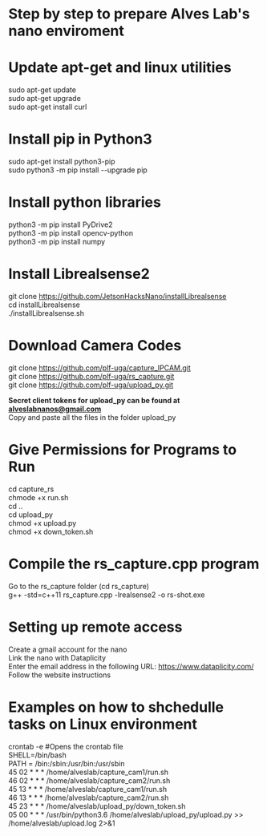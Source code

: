 # Step by step to prepare Alves Lab's nano enviroment
# Update apt-get and linux utilities   
sudo apt-get update  
sudo apt-get upgrade  
sudo apt-get install curl  

# Install pip in Python3  
sudo apt-get install python3-pip  
sudo python3 -m pip install --upgrade pip  

# Install python libraries 
python3 -m pip install PyDrive2  
python3 -m pip install opencv-python  
python3 -m pip install numpy  

# Install Librealsense2  

git clone https://github.com/JetsonHacksNano/installLibrealsense  
cd installLibrealsense  
./installLibrealsense.sh  

# Download Camera Codes    
git clone https://github.com/plf-uga/capture_IPCAM.git  
git clone https://github.com/plf-uga/rs_capture.git  
git clone https://github.com/plf-uga/upload_py.git  

 **Secret client tokens for upload_py can be found at alveslabnanos@gmail.com**   
 Copy and paste all the files in the folder upload_py  

# Give Permissions for Programs to Run  
cd capture_rs  
chmode +x run.sh  
cd ..  
cd upload_py  
chmod +x upload.py  
chmod +x down_token.sh  

# Compile the rs_capture.cpp program   
Go to the rs_capture folder (cd rs_capture)  
g++ -std=c++11 rs_capture.cpp -lrealsense2 -o rs-shot.exe  

# Setting up remote access  
Create a gmail account for the nano  
Link the nano with Dataplicity  
Enter the email address in the following URL: https://www.dataplicity.com/  
Follow the website instructions

# Examples on how to shchedulle tasks on Linux environment   
crontab -e #Opens the crontab file  
SHELL=/bin/bash  
PATH = /bin:/sbin:/usr/bin:/usr/sbin  
45 02 * * * /home/alveslab/capture_cam1/run.sh   
46 02 * * * /home/alveslab/capture_cam2/run.sh  
45 13 * * * /home/alveslab/capture_cam1/run.sh  
46 13 * * * /home/alveslab/capture_cam2/run.sh  
45 23 * * * /home/alveslab/upload_py/down_token.sh  
05 00 * * * /usr/bin/python3.6 /home/alveslab/upload_py/upload.py >> /home/alveslab/upload.log 2>&1    




